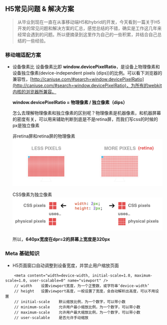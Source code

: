 ## H5常见问题 & 解决方案

> 从毕业到现在一直在从事移动端H5和hybrid的开发，今天看到一篇关于H5开发的常见问题和解决方案的汇总，感觉总结的不错，确实是工作这几年来经常会遇到的问题。所以便摘录到这里作为自己的一些积累，并结合自己总结的一些经验。

### 移动端适配方案

* 设备像素比
	设备像素比即 **window.devicePixelRatio**，是设备上物理像素和设备独立像素(device-independent pixels (dips))的比例。可以看下浏览器的兼容性，[http://caniuse.com/#search=window.devicePixelRatio](http://caniuse.com/#search=window.devicePixelRatio)，为所有的webkit内核的浏览器所兼容。

	**window.devicePixelRatio = 物理像素 / 独立像素（dips）**

	怎么去理解物理像素和独立像素的区别呢？物理像素是机器像素，和机器屏幕的密度有关，可以用来辅助判断到底是不是retina屏，而我们写css的时候的px是独立像素

	非retina屏和retina屏的物理像素
	![image](https://github.com/yukiyuki1900/JStalk/blob/master/H5%E5%B8%B8%E8%A7%81%E9%97%AE%E9%A2%98%E5%92%8C%E8%A7%A3%E5%86%B3%E6%96%B9%E6%A1%88/pixels.png)

	CSS像素为独立像素
	![image](https://github.com/yukiyuki1900/JStalk/blob/master/H5%E5%B8%B8%E8%A7%81%E9%97%AE%E9%A2%98%E5%92%8C%E8%A7%A3%E5%86%B3%E6%96%B9%E6%A1%88/pixels-1.png)
	
	所以，**640px宽度在dpr=2的屏幕上宽度是320px**

### Meta 基础知识

* H5页面窗口自动调整到设备宽度，并禁止用户缩放页面
```
    <meta content="width=device-width, initial-scale=1.0, maximum-scale=1.0, user-scalable=0" name="viewport" />
    // width    设置viewport宽度，为一个正整数，或字符串‘device-width’
	// height   设置viewport高度，一般设置了宽度，会自动解析出高度，可以不用设置
	// initial-scale    默认缩放比例，为一个数字，可以带小数
	// minimum-scale    允许用户最小缩放比例，为一个数字，可以带小数
	// maximum-scale    允许用户最大缩放比例，为一个数字，可以带小数
	// user-scalable    是否允许手动缩放

```